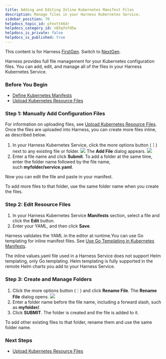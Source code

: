 ```yaml
---
title: Adding and Editing Inline Kubernetes Manifest Files
description: Manage files in your Harness Kubernetes Service.
sidebar_position: 70
helpdocs_topic_id: pfexttk6dr
helpdocs_category_id: n03qfofd5w
helpdocs_is_private: false
helpdocs_is_published: true
---
```


This content is for Harness [FirstGen](../../../getting-started/harness-first-gen-vs-harness-next-gen.md). Switch to [NextGen](/docs/category/kubernetes).

Harness provides full file management for your Kubernetes configuration files. You can add, edit, and manage all of the files in your Harness Kubernetes Service.


### Before You Begin

* [Define Kubernetes Manifests](define-kubernetes-manifests.md)
* [Upload Kubernetes Resource Files](upload-kubernetes-resource-files.md)

### Step 1: Manually Add Configuration Files

For information on uploading files, see [Upload Kubernetes Resource Files](upload-kubernetes-resource-files.md). Once the files are uploaded into Harness, you can create more files inline, as described below.

1. In your Harness Kubernetes Service, click the more options button (**︙**) next to any existing file or folder.
   [![](./static/adding-and-editing-inline-kubernetes-manifest-files-55.png)](./static/adding-and-editing-inline-kubernetes-manifest-files-55.png)
   The **Add File** dialog appears.
   [![](./static/adding-and-editing-inline-kubernetes-manifest-files-57.png)](./static/adding-and-editing-inline-kubernetes-manifest-files-57.png)
2. Enter a file name and click **Submit**. To add a folder at the same time, enter the folder name followed by the file name, such **myfolder/service.yaml**.

Now you can edit the file and paste in your manifest.

To add more files to that folder, use the same folder name when you create the files.

### Step 2: Edit Resource Files

1. In your Harness Kubernetes Service **Manifests** section, select a file and click the **Edit** button.
2. Enter your YAML, and then click **Save**.

Harness validates the YAML in the editor at runtime.You can use Go templating for inline manifest files. See [Use Go Templating in Kubernetes Manifests](use-go-templating-in-kubernetes-manifests.md).

The inline values.yaml file used in a Harness Service does not support Helm templating, only Go templating. Helm templating is fully supported in the remote Helm charts you add to your Harness Service.

### Step 3: Create and Manage Folders

1. Click the more options button (︙) and click **Rename File**. The **Rename File** dialog opens.
   [![](./static/adding-and-editing-inline-kubernetes-manifest-files-59.png)](./static/adding-and-editing-inline-kubernetes-manifest-files-59.png)
2. Enter a folder name before the file name, including a forward slash, such as **myfolder/**.
3. Click **SUBMIT**. The folder is created and the file is added to it.

To add other existing files to that folder, rename them and use the same folder name.

### Next Steps

* [Upload Kubernetes Resource Files](upload-kubernetes-resource-files.md)

